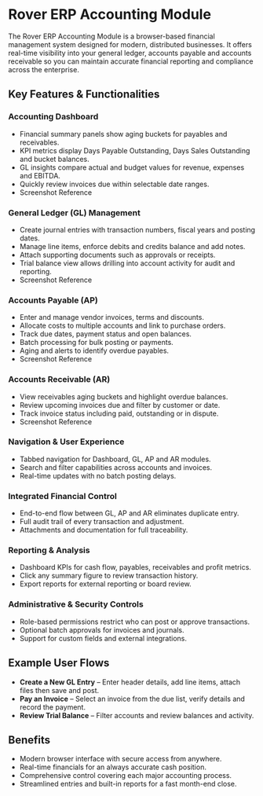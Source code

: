 # Rover ERP Accounting Module

<PageHeader />

The Rover ERP Accounting Module is a browser-based financial management system designed for modern, distributed businesses. It offers real-time visibility into your general ledger, accounts payable and accounts receivable so you can maintain accurate financial reporting and compliance across the enterprise.

## Key Features & Functionalities

### Accounting Dashboard
- Financial summary panels show aging buckets for payables and receivables.
- KPI metrics display Days Payable Outstanding, Days Sales Outstanding and bucket balances.
- GL insights compare actual and budget values for revenue, expenses and EBITDA.
- Quickly review invoices due within selectable date ranges.
- Screenshot Reference

### General Ledger (GL) Management
- Create journal entries with transaction numbers, fiscal years and posting dates.
- Manage line items, enforce debits and credits balance and add notes.
- Attach supporting documents such as approvals or receipts.
- Trial balance view allows drilling into account activity for audit and reporting.
- Screenshot Reference

### Accounts Payable (AP)
- Enter and manage vendor invoices, terms and discounts.
- Allocate costs to multiple accounts and link to purchase orders.
- Track due dates, payment status and open balances.
- Batch processing for bulk posting or payments.
- Aging and alerts to identify overdue payables.
- Screenshot Reference

### Accounts Receivable (AR)
- View receivables aging buckets and highlight overdue balances.
- Review upcoming invoices due and filter by customer or date.
- Track invoice status including paid, outstanding or in dispute.
- Screenshot Reference

### Navigation & User Experience
- Tabbed navigation for Dashboard, GL, AP and AR modules.
- Search and filter capabilities across accounts and invoices.
- Real-time updates with no batch posting delays.

### Integrated Financial Control
- End-to-end flow between GL, AP and AR eliminates duplicate entry.
- Full audit trail of every transaction and adjustment.
- Attachments and documentation for full traceability.

### Reporting & Analysis
- Dashboard KPIs for cash flow, payables, receivables and profit metrics.
- Click any summary figure to review transaction history.
- Export reports for external reporting or board review.

### Administrative & Security Controls
- Role-based permissions restrict who can post or approve transactions.
- Optional batch approvals for invoices and journals.
- Support for custom fields and external integrations.

## Example User Flows
- **Create a New GL Entry** – Enter header details, add line items, attach files then save and post.
- **Pay an Invoice** – Select an invoice from the due list, verify details and record the payment.
- **Review Trial Balance** – Filter accounts and review balances and activity.

## Benefits
- Modern browser interface with secure access from anywhere.
- Real-time financials for an always accurate cash position.
- Comprehensive control covering each major accounting process.
- Streamlined entries and built-in reports for a fast month-end close.

<PageFooter />
